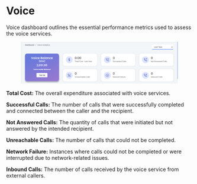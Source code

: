# Voice

Voice dashboard outlines the essential performance metrics used to assess the voice services.

<figure><img src="../.gitbook/assets/voice dashboard.png" alt=""><figcaption></figcaption></figure>

**Total Cost:** The overall expenditure associated with voice services.

**Successful Calls:** The number of calls that were successfully completed and connected between the caller and the recipient.

**Not Answered Calls:** The quantity of calls that were initiated but not answered by the intended recipient.

**Unreachable Calls:** The number of calls that could not be completed.

**Network Failure:** Instances where calls could not be completed or were interrupted due to network-related issues.

**Inbound Calls:** The number of calls received by the voice service from external callers.
